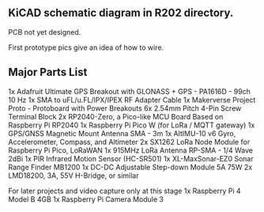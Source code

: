 ## KiCAD schematic diagram in R202 directory.

PCB not yet designed.

First prototype pics give an idea of how to wire.

## Major Parts List

1x 	Adafruit Ultimate GPS Breakout with GLONASS + GPS - PA1616D - 99ch 10 Hz
1x 	SMA to uFL/u.FL/IPX/IPEX RF Adapter Cable
1x 	Makerverse Project Proto - Protoboard with Power Breakouts
6x	2.54mm Pitch 4-Pin Screw Terminal Block
2x	RP2040-Zero, a Pico-like MCU Board Based on Raspberry Pi RP2040
1x	Raspberry Pi Pico W (for LoRa / MQTT gateway)
1x	GPS/GNSS Magnetic Mount Antenna SMA - 3m
1x	AltIMU-10 v6 Gyro, Accelerometer, Compass, and Altimeter 
2x	SX1262 LoRa Node Module for Raspberry Pi Pico, LoRaWAN
1x	915MHz LoRa Antenna RP-SMA - 1/4 Wave 2dBi
1x	PIR Infrared Motion Sensor (HC-SR501)
1x	XL-MaxSonar-EZ0 Sonar Range Finder MB1200
1x	DC-DC Adjustable Step-down Module 5A 75W
2x	LMD18200, 3A, 55V H-Bridge, or similar

For later projects and video capture only at this stage
1x	Raspberry Pi 4 Model B 4GB 
1x	Raspberry Pi Camera Module 3

